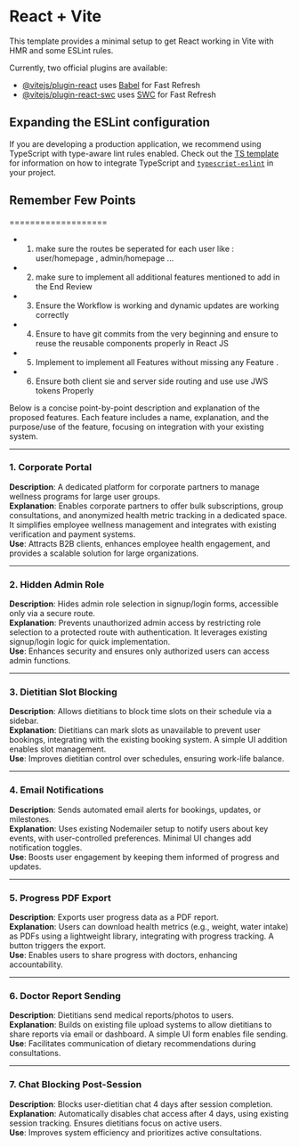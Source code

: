 # React + Vite

This template provides a minimal setup to get React working in Vite with HMR and some ESLint rules.

Currently, two official plugins are available:

- [@vitejs/plugin-react](https://github.com/vitejs/vite-plugin-react/blob/main/packages/plugin-react) uses [Babel](https://babeljs.io/) for Fast Refresh
- [@vitejs/plugin-react-swc](https://github.com/vitejs/vite-plugin-react/blob/main/packages/plugin-react-swc) uses [SWC](https://swc.rs/) for Fast Refresh

## Expanding the ESLint configuration

If you are developing a production application, we recommend using TypeScript with type-aware lint rules enabled. Check out the [TS template](https://github.com/vitejs/vite/tree/main/packages/create-vite/template-react-ts) for information on how to integrate TypeScript and [`typescript-eslint`](https://typescript-eslint.io) in your project.


## Remember Few Points
   ===================

- 1) make sure the routes be seperated for each user like : user/homepage , admin/homepage ...
- 2) make sure to implement all additional features mentioned to add in  the End Review
- 3) Ensure the Workflow is working and dynamic updates are working correctly
- 4) Ensure to have git commits from the very beginning and ensure to reuse the reusable components properly in React JS
- 5) Implement to implement all Features without missing any Feature .
- 6) Ensure both client sie and server side routing and use use JWS tokens Properly


Below is a concise point-by-point description and explanation of the proposed features. Each feature includes a name, explanation, and the purpose/use of the feature, focusing on integration with your existing system.

---

### 1. Corporate Portal
**Description**: A dedicated platform for corporate partners to manage wellness programs for large user groups.  
**Explanation**: Enables corporate partners to offer bulk subscriptions, group consultations, and anonymized health metric tracking in a dedicated space. It simplifies employee wellness management and integrates with existing verification and payment systems.  
**Use**: Attracts B2B clients, enhances employee health engagement, and provides a scalable solution for large organizations.

---

### 2. Hidden Admin Role
**Description**: Hides admin role selection in signup/login forms, accessible only via a secure route.  
**Explanation**: Prevents unauthorized admin access by restricting role selection to a protected route with authentication. It leverages existing signup/login logic for quick implementation.  
**Use**: Enhances security and ensures only authorized users can access admin functions.

---

### 3. Dietitian Slot Blocking
**Description**: Allows dietitians to block time slots on their schedule via a sidebar.  
**Explanation**: Dietitians can mark slots as unavailable to prevent user bookings, integrating with the existing booking system. A simple UI addition enables slot management.  
**Use**: Improves dietitian control over schedules, ensuring work-life balance.

---

### 4. Email Notifications
**Description**: Sends automated email alerts for bookings, updates, or milestones.  
**Explanation**: Uses existing Nodemailer setup to notify users about key events, with user-controlled preferences. Minimal UI changes add notification toggles.  
**Use**: Boosts user engagement by keeping them informed of progress and updates.

---

### 5. Progress PDF Export
**Description**: Exports user progress data as a PDF report.  
**Explanation**: Users can download health metrics (e.g., weight, water intake) as PDFs using a lightweight library, integrating with progress tracking. A button triggers the export.  
**Use**: Enables users to share progress with doctors, enhancing accountability.

---

### 6. Doctor Report Sending
**Description**: Dietitians send medical reports/photos to users.  
**Explanation**: Builds on existing file upload systems to allow dietitians to share reports via email or dashboard. A simple UI form enables file sending.  
**Use**: Facilitates communication of dietary recommendations during consultations.

---

### 7. Chat Blocking Post-Session
**Description**: Blocks user-dietitian chat 4 days after session completion.  
**Explanation**: Automatically disables chat access after 4 days, using existing session tracking. Ensures dietitians focus on active users.  
**Use**: Improves system efficiency and prioritizes active consultations.